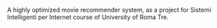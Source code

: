 A highly optimized movie recommender system, as a project for Sistemi Intelligenti per Internet course of University of Roma Tre.